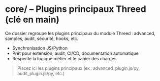 # core/ – Plugins principaux Threed (clé en main)

Ce dossier regroupe les plugins principaux du module Threed : advanced, samples, audit, sécurité, hooks, etc.

- Synchronisation JS/Python
- Prêt pour extension, audit, CI/CD, documentation automatique
- Respecte la logique métier et le cahier des charges

> Placez ici les plugins principaux (ex : advanced_plugin.js/py, audit_plugin.js/py, etc.)
